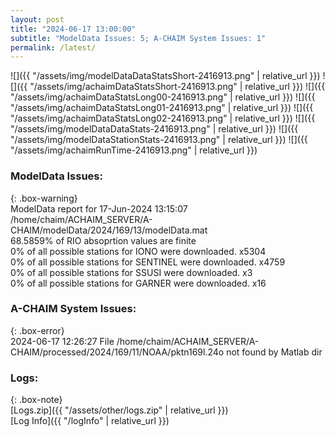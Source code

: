 ```yaml
---
layout: post
title: "2024-06-17 13:00:00"
subtitle: "ModelData Issues: 5; A-CHAIM System Issues: 1"
permalink: /latest/
---
```


![]({{ "/assets/img/modelDataDataStatsShort-2416913.png" | relative_url }})
![]({{ "/assets/img/achaimDataStatsShort-2416913.png" | relative_url }})
![]({{ "/assets/img/achaimDataStatsLong00-2416913.png" | relative_url }})
![]({{ "/assets/img/achaimDataStatsLong01-2416913.png" | relative_url }})
![]({{ "/assets/img/achaimDataStatsLong02-2416913.png" | relative_url }})
![]({{ "/assets/img/modelDataDataStats-2416913.png" | relative_url }})
![]({{ "/assets/img/modelDataStationStats-2416913.png" | relative_url }})
![]({{ "/assets/img/achaimRunTime-2416913.png" | relative_url }})


### ModelData Issues:  
  
{: .box-warning}  
 ModelData report for 17-Jun-2024 13:15:07   
 /home/chaim/ACHAIM_SERVER/A-CHAIM/modelData/2024/169/13/modelData.mat   
 68.5859% of RIO absoprtion values are finite   
 0% of all possible stations for IONO were downloaded. x5304   
 0% of all possible stations for SENTINEL were downloaded. x4759   
 0% of all possible stations for SSUSI were downloaded. x3   
 0% of all possible stations for GARNER were downloaded. x16   
  
### A-CHAIM System Issues:  
  
{: .box-error}  
2024-06-17 12:26:27 File /home/chaim/ACHAIM_SERVER/A-CHAIM/processed/2024/169/11/NOAA/pktn169l.24o not found by Matlab dir  

### Logs:  
  
{: .box-note}  
[Logs.zip]({{ "/assets/other/logs.zip" | relative_url }})  
[Log Info]({{ "/logInfo" | relative_url }})  
